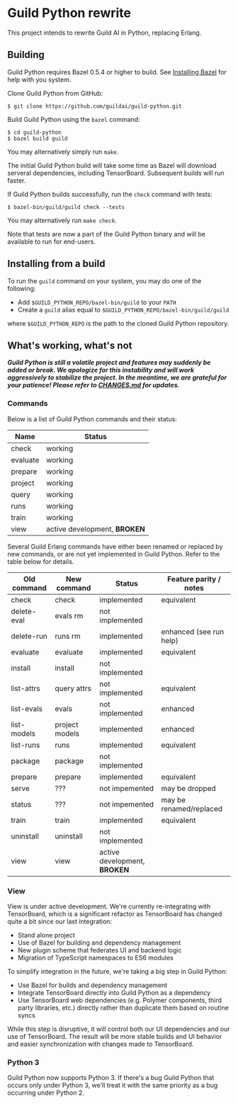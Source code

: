 # Guild Python rewrite

This project intends to rewrite Guild AI in Python, replacing Erlang.

## Building

Guild Python requires Bazel 0.5.4 or higher to build. See [Installing
Bazel](https://docs.bazel.build/versions/master/install.html) for help
with you system.

Clone Guild Python from GitHub:

    $ git clone https://github.com/guildai/guild-python.git

Build Guild Python using the `bazel` command:

    $ cd guild-python
    $ bazel build guild

You may alternatively simply run `make`.

The initial Guild Python build will take some time as Bazel will
download serveral dependencies, including TensorBoard. Subsequent
builds will run faster.

If Guild Python builds successfully, run the `check` command with
tests:

    $ bazel-bin/guild/guild check --tests

You may alternatively run `make check`.

Note that tests are now a part of the Guild Python binary and will be
available to run for end-users.

## Installing from a build

To run the `guild` command on your system, you may do one of the
following:

- Add `$GUILD_PYTHON_REPO/bazel-bin/guild` to your `PATH`
- Create a `guild` alias equal to `$GUILD_PYTHON_REPO/bazel-bin/guild/guild`

where `$GUILD_PYTHON_REPO` is the path to the cloned Guild Python
repository.

## What's working, what's not

***Guild Python is still a volatile project and features may suddenly
be added or break. We apologize for this instability and will work
aggressively to stabilize the project. In the meantime, we are
grateful for your patience! Please refer to [CHANGES.md](CHANGES.md)
for updates.***

### Commands

Below is a list of Guild Python commands and their status:

| Name     | Status                           |
| -------- | -------------------------------- |
| check    | working                          |
| evaluate | working                          |
| prepare  | working                          |
| project  | working                          |
| query    | working                          |
| runs     | working                          |
| train    | working                          |
| view     | active development, **BROKEN**   |

Several Guild Erlang commands have either been renamed or replaced by
new commands, or are not yet implemented in Guild Python. Refer to the
table below for details.

| Old command | New command     | Status          | Feature parity / notes  |
| ----------- | --------------- | --------------- | ----------------------- |
| check       | check           | implemented     | equivalent              |
| delete-eval | evals rm        | not implemented |                         |
| delete-run  | runs rm         | implemented     | enhanced (see run help) |
| evaluate    | evaluate        | implemented     | equivalent              |
| install     | install         | not implemented |                         |
| list-attrs  | query attrs     | not implemented | equivalent              |
| list-evals  | evals           | not implemented | enhanced                |
| list-models | project models  | implemented     | enhanced                |
| list-runs   | runs            | implemented     | equivalent              |
| package     | package         | not implemented |                         |
| prepare     | prepare         | implemented     | equivalent              |
| serve       | ???             | not impemented  | may be dropped          |
| status      | ???             | not impemented  | may be renamed/replaced |
| train       | train           | implemented     | equivalent              |
| uninstall   | uninstall       | not implemented |                         |
| view        | view            | active development, **BROKEN** |          |

### View

View is under active development. We're currently re-integrating with
TensorBoard, which is a significant refactor as TensorBoard has
changed quite a bit since our last integration:

- Stand alone project
- Use of Bazel for building and dependency management
- New plugin scheme that federates UI and backend logic
- Migration of TypeScript namespaces to ES6 modules

To simplify integration in the future, we're taking a big step in
Guild Python:

- Use Bazel for builds and dependency management
- Integrate TensorBoard directly into Guild Python as a dependency
- Use TensorBoard web dependencies (e.g. Polymer components, third
  party libraries, etc.) directly rather than duplicate them based on
  routine syncs

While this step is disruptive, it will control both our UI
dependencies and our use of TensorBoard. The result will be more
stable builds and UI behavior and easier synchronization with changes
made to TensorBoard.

### Python 3

Guild Python now supports Python 3. If there's a bug Guild Python that
occurs only under Python 3, we'll treat it with the same priority as a
bug occurring under Python 2.
